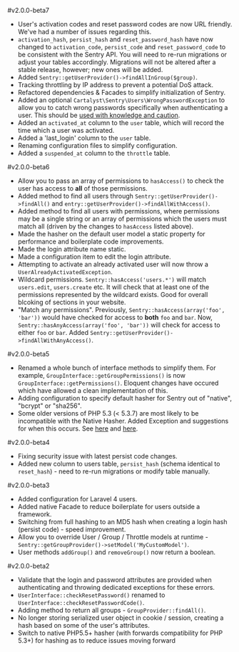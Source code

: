 #v2.0.0-beta7

 - User's activation codes and reset password codes are now URL friendly. We've had a number of issues regarding this.
 - `activation_hash`, `persist_hash` and `reset_password_hash` have now changed to `activation_code`, `persist_code` and `reset_password_code` to be consistent with the Sentry API. You will need to re-run migrations or adjust your tables accordingly. Migrations will not be altered after a stable release, however; new ones will be added.
 - Added `Sentry::getUserProvider()->findAllInGroup($group)`.
 - Tracking throttling by IP address to prevent a potential DoS attack.
 - Refactored dependencies & Facades to simplify initialization of Sentry.
 - Added an optional `Cartalyst\Sentry\Users\WrongPasswordException` to allow you to catch wrong passwords specifically when authenticating a user. This should be [used with knowledge and caution](https://github.com/cartalyst/sentry/issues/148).
 - Added an `activated_at` column to the `user` table, which will record the time which a user was activated.
 - Added a 'last_login' column to the `user` table.
 - Renaming configuration files to simplify configuration.
 - Added a `suspended_at` column to the `throttle` table.

#v2.0.0-beta6

 - Allow you to pass an array of permissions to `hasAccess()` to check the user has access to **all** of those permissions.
 - Added method to find all users through `Sentry::getUserProvider()->findAll()` and `entry::getUserProvider()->findAllWithAccess()`.
 - Added method to find all users with permissions, where permissions may be a single string or an array of permissions which the users must match all (driven by the changes to `hasAccess` listed above).
 - Made the hasher on the default user model a static property for performance and boilerplate code improvements.
 - Made the login attribute name static.
 - Made a configuration item to edit the login attribute.
 - Attempting to activate an already activated user will now throw a `UserAlreadyActivatedException`.
 - Wildcard permissions. `Sentry::hasAccess('users.*')` will match `users.edit`, `users.create` etc. It will check that at least one of the permissions represented by the wildcard exists. Good for overall blcoking of sections in your website.
 - "Match any permissions". Previously, `Sentry::hasAccess(array('foo', 'bar'))` would have checked for access to **both** `foo` and `bar`. Now, `Sentry::hasAnyAccess(array('foo', 'bar'))` will check for access to either `foo` or `bar`. Added `Sentry::getUserProvider()->findAllWithAnyAccess()`.

#v2.0.0-beta5

 - Renamed a whole bunch of interface methods to simplify them. For example, `GroupInterface::getGroupPermissions()` is now `GroupInterface::getPermissions()`. Eloquent changes have occured which have allowed a clean implementation of this.
 - Adding configuration to specify default hasher for Sentry out of "native", "bcrypt" or "sha256".
 - Some older versions of PHP 5.3 (< 5.3.7) are most likely to be incompatible with the Native Hasher. Added Exception and suggestions for when this occurs. See [here](https://github.com/ircmaxell/password_compat/issues/10) and [here](https://github.com/cartalyst/sentry/issues/98#issuecomment-12974603).

#v2.0.0-beta4

 - Fixing security issue with latest persist code changes.
 - Added new column to users table, `persist_hash` (schema identical to `reset_hash`) - need to re-run migrations or modify table manually.

#v2.0.0-beta3

 - Added configuration for Laravel 4 users.
 - Added native Facade to reduce boilerplate for users outside a framework.
 - Switching from full hashing to an MD5 hash when creating a login hash (persist code) - speed improvement.
 - Allow you to override User / Group / Throttle models at runtime - `Sentry::getGroupProvider()->setModel('MyCustomModel')`.
 - User methods `addGroup()` and `removeGroup()` now return a boolean.

#v2.0.0-beta2

 - Validate that the login and password attributes are provided when authenticating and throwing dedicated exceptions for these errors.
 - `UserInterface::checkResetPassword()` renamed to `UserInterface::checkResetPasswordCode()`.
 - Adding method to return all groups - `GroupProvider::findAll()`.
 - No longer storing serialized user object in cookie / session, creating a hash based on some of the user's attributes.
 - Switch to native PHP5.5+ hasher (with forwards compatibility for PHP 5.3+) for hashing as to reduce issues moving forward
